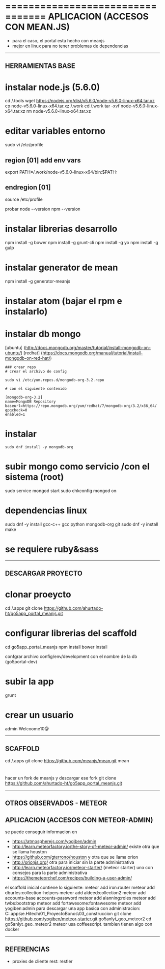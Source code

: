 =================================
APLICACION (ACCESOS CON MEAN.JS)
=================================
- para el caso, el portal esta hecho con meanjs
- mejor en linux para no tener problemas de dependencias

-----------------
HERRAMIENTAS BASE
-----------------

# instalar node.js (5.6.0)
cd /.tools
wget https://nodejs.org/dist/v5.6.0/node-v5.6.0-linux-x64.tar.xz
cp node-v5.6.0-linux-x64.tar.xz /.work
cd /.work
tar -xvf node-v5.6.0-linux-x64.tar.xz
rm node-v5.6.0-linux-x64.tar.xz

# editar variables entorno
sudo vi /etc/profile
## region [01] add env vars
export PATH=/.work/node-v5.6.0-linux-x64/bin:$PATH:
## endregion [01]

source /etc/profile

probar
	node --version
	npm --version

# instalar librerias desarrollo

npm install -g bower
npm install -g grunt-cli
npm install -g yo
npm install -g gulp
# instalar generator de mean
npm install -g generator-meanjs
#

# instalar atom (bajar el rpm e instalarlo)



# instalar db mongo
  [ubuntu] (http://docs.mongodb.org/master/tutorial/install-mongodb-on-ubuntu/)
	[redhat] (https://docs.mongodb.org/manual/tutorial/install-mongodb-on-red-hat/)

	### crear repo
	# crear el archivo de config

	sudo vi /etc/yum.repos.d/mongodb-org-3.2.repo

	# con el siguiente contenido

	[mongodb-org-3.2]
	name=MongoDB Repository
	baseurl=https://repo.mongodb.org/yum/redhat/7/mongodb-org/3.2/x86_64/
	gpgcheck=0
	enabled=1

  # instalar
	sudo dnf install -y mongodb-org

# subir mongo como servicio /con el sistema (root)

sudo service mongod start
sudo chkconfig mongod on

# dependencias linux

sudo dnf -y install  gcc-c++ gcc python mongodb-org git
sudo dnf -y install  make






# se requiere ruby&sass


-----------------
DESCARGAR PROYECTO
-----------------
# clonar proeycto
cd /.apps
git clone https://github.com/ahurtado-ht/go5app_portal_meanjs.git

# configurar librerias del scaffold
cd go5app_portal_meanjs
npm install
bower install

confgrar archivo config/env/development con el nombre de la db (go5portal-dev)

# subir la app
grunt

# crear un usuario
admin
Welcoome10@



-----------------
SCAFFOLD
-----------------

cd /.apps
git clone https://github.com/meanjs/mean.git mean
#
hacer un fork de meanjs y descargar ese fork
git clone https://github.com/ahurtado-ht/go5app_portal_meanjs.git



-----------------------------
OTROS OBSERVADOS - METEOR
-----------------------------
APLICACION (ACCESOS CON METEOR-ADMIN)
--------------------------------
se puede conseguir informacion en
- https://atmospherejs.com/yogiben/admin
- http://learn.meteorfactory.io/the-story-of-meteor-admin/
existe otra que se llama houston
- https://github.com/gterrono/houston
y otra que se llama orion
- http://orionjs.org/
otra para iniciar sin la parte administrativa
- http://learn.meteorfactory.io/meteor-starter/ (meteor starter)
uno con consejos para la parte administrativa
- https://themeteorchef.com/recipes/building-a-user-admin/

el scaffold inicial contiene lo siguiente:
	meteor add iron:router
	meteor add dburles:collection-helpers
	meteor add aldeed:collection2
	meteor add accounts-base accounts-password
	meteor add alanning:roles
	meteor add twbs:bootstrap
	meteor add fortawesome:fontawesome
	meteor add yogiben:admin
para descargar una app basica con administracion:
	C:\.apps\e.Hitech\01_ProyectoBonos\03_construccion
	git clone https://github.com/yogiben/meteor-starter.git go5anlyt_geo_meteor2
	cd go5anlyt_geo_meteor2
	meteor
usa coffeescript. tambien tienen algo con docker

-----------------------------
REFERENCIAS
-----------------------------
- proxies de cliente rest: restler
